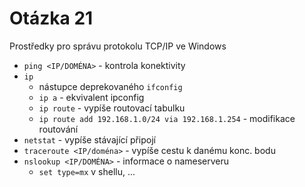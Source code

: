 # Otázka 21

Prostředky pro správu protokolu TCP/IP ve Windows

- `ping <IP/DOMÉNA>` - kontrola konektivity
- `ip`
	- nástupce deprekovaného `ifconfig`
	- `ip a` - ekvivalent ipconfig
	- `ip route` - vypíše routovací tabulku
	- `ip route add 192.168.1.0/24 via 192.168.1.254` - modifikace routování
- `netstat` - vypíše stávající připojí
- `traceroute <IP/doména>` - vypíše cestu k danému konc. bodu
- `nslookup <IP/DOMÉNA>` - informace o nameserveru
	- `set type=mx` v shellu, ...